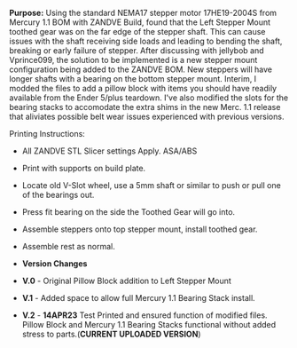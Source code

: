 **Purpose:** Using the standard NEMA17 stepper motor 17HE19-2004S from Mercury 1.1 BOM with ZANDVE Build, found that the Left Stepper Mount toothed gear was on the far edge of the stepper shaft. This can cause issues with the shaft receiving side loads and leading to bending the shaft, breaking or early failure of stepper. After discussing with jellybob and Vprince099, the solution to be implemented is a new stepper mount configuration being added to the ZANDVE BOM. New steppers will have longer shafts with a bearing on the bottom stepper mount. Interim, I modded the files to add a pillow block with items you should have readily available from the Ender 5/plus teardown. I've also modified the slots for the bearing stacks to accomodate the extra shims in the new Merc. 1.1 release that aliviates possible belt wear issues experienced with previous versions.

Printing Instructions:
* All ZANDVE STL Slicer settings Apply. ASA/ABS
* Print with supports on build plate. 
* Locate old V-Slot wheel, use a 5mm shaft or similar to push or pull one of the bearings out.
* Press fit bearing on the side the Toothed Gear will go into.
* Assemble steppers onto top stepper mount, install toothed gear. 
* Assemble rest as normal.


* **Version Changes**
* **V.0** - Original Pillow Block addition to Left Stepper Mount
* **V.1** - Added space to allow full Mercury 1.1 Bearing Stack install. 
* **V.2** - **14APR23** Test Printed and ensured function of modified files. Pillow Block and Mercury 1.1 Bearing Stacks functional without added stress to parts.(**CURRENT UPLOADED VERSION**)
